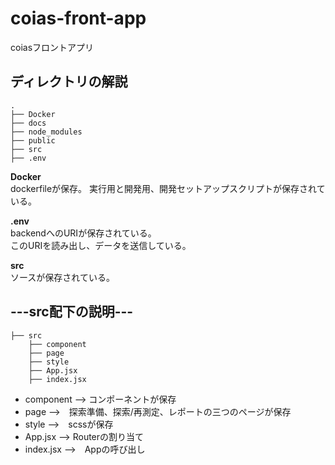 # coias-front-app

coiasフロントアプリ

## ディレクトリの解説

```
.
├── Docker
├── docs
├── node_modules
├── public
├── src
├── .env

```

__Docker__  
dockerfileが保存。
実行用と開発用、開発セットアップスクリプトが保存されている。

__.env__  
backendへのURIが保存されている。  
このURIを読み出し、データを送信している。

__src__  
ソースが保存されている。

## ---src配下の説明---

```
├── src
    ├── component
    ├── page
    ├── style
    ├── App.jsx
    ├── index.jsx
```
- component --> コンポーネントが保存
- page -->　探索準備、探索/再測定、レポートの三つのページが保存
- style -->　scssが保存
- App.jsx --> Routerの割り当て
- index.jsx -->　Appの呼び出し
